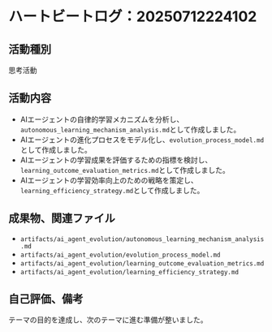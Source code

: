 # ハートビートログ：20250712224102

## 活動種別
思考活動

## 活動内容
*   AIエージェントの自律的学習メカニズムを分析し、`autonomous_learning_mechanism_analysis.md`として作成しました。
*   AIエージェントの進化プロセスをモデル化し、`evolution_process_model.md`として作成しました。
*   AIエージェントの学習成果を評価するための指標を検討し、`learning_outcome_evaluation_metrics.md`として作成しました。
*   AIエージェントの学習効率向上のための戦略を策定し、`learning_efficiency_strategy.md`として作成しました。

## 成果物、関連ファイル
*   `artifacts/ai_agent_evolution/autonomous_learning_mechanism_analysis.md`
*   `artifacts/ai_agent_evolution/evolution_process_model.md`
*   `artifacts/ai_agent_evolution/learning_outcome_evaluation_metrics.md`
*   `artifacts/ai_agent_evolution/learning_efficiency_strategy.md`

## 自己評価、備考
テーマの目的を達成し、次のテーマに進む準備が整いました。
